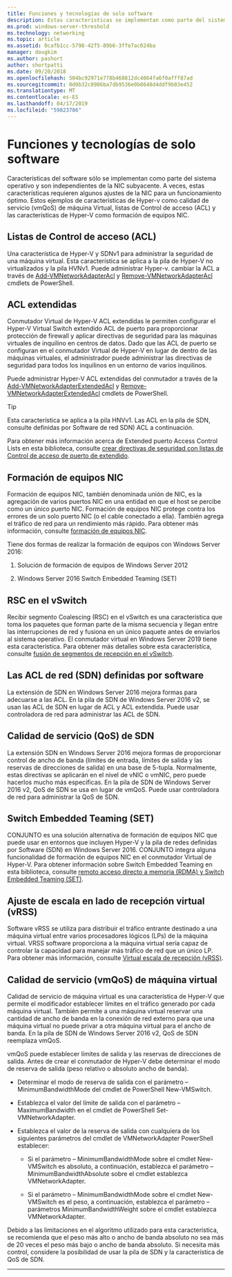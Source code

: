 ```yaml
---
title: Funciones y tecnologías de solo software
description: Estas características se implementan como parte del sistema operativo y son independientes de la NIC subyacente. A veces, estas características requieren algunos ajustes de la NIC para un funcionamiento óptimo. Estos ejemplos de características de Hyper-v como calidad de servicio (vmQoS) de máquina Virtual, listas de Control de acceso (ACL) y las características de Hyper-V como formación de equipos NIC.
ms.prod: windows-server-threshold
ms.technology: networking
ms.topic: article
ms.assetid: 0cafb1cc-5798-42f5-89b6-3ffe7ac024ba
manager: dougkim
ms.author: pashort
author: shortpatti
ms.date: 09/20/2018
ms.openlocfilehash: 504bc92971e778b468812dc4064fa6f0afff87ad
ms.sourcegitcommit: 0d0b32c8986ba7db9536e0b8648d4ddf9b03e452
ms.translationtype: MT
ms.contentlocale: es-ES
ms.lasthandoff: 04/17/2019
ms.locfileid: "59823786"
---
```

# <a name="software-only-so-features-and-technologies"></a>Funciones y tecnologías de solo software
Características del software sólo se implementan como parte del sistema operativo y son independientes de la NIC subyacente. A veces, estas características requieren algunos ajustes de la NIC para un funcionamiento óptimo. Estos ejemplos de características de Hyper-v como calidad de servicio (vmQoS) de máquina Virtual, listas de Control de acceso (ACL) y las características de Hyper-V como formación de equipos NIC.

## <a name="access-control-lists-acls"></a>Listas de Control de acceso (ACL)

Una característica de Hyper-V y SDNv1 para administrar la seguridad de una máquina virtual. Esta característica se aplica a la pila de Hyper-V no virtualizados y la pila HVNv1. Puede administrar Hyper-v. cambiar la ACL a través de [Add-VMNetworkAdapterAcl](https://docs.microsoft.com/powershell/module/hyper-v/add-vmnetworkadapteracl?view=win10-ps) y [Remove-VMNetworkAdapterAcl](https://docs.microsoft.com/powershell/module/hyper-v/remove-vmnetworkadapteracl?view=win10-ps) cmdlets de PowerShell.

## <a name="extended-acls"></a>ACL extendidas

Conmutador Virtual de Hyper-V ACL extendidas le permiten configurar el Hyper-V Virtual Switch extendido ACL de puerto para proporcionar protección de firewall y aplicar directivas de seguridad para las máquinas virtuales de inquilino en centros de datos. Dado que las ACL de puerto se configuran en el conmutador Virtual de Hyper-V en lugar de dentro de las máquinas virtuales, el administrador puede administrar las directivas de seguridad para todos los inquilinos en un entorno de varios inquilinos.

Puede administrar Hyper-V ACL extendidas del conmutador a través de la [Add-VMNetworkAdapterExtendedAcl](https://docs.microsoft.com/powershell/module/hyper-v/add-vmnetworkadapterextendedacl?view=win10-ps) y [Remove-VMNetworkAdapterExtendedAcl](https://docs.microsoft.com/powershell/module/hyper-v/remove-vmnetworkadapteracl?view=win10-ps) cmdlets de PowerShell.

>[!TIP] 
>Esta característica se aplica a la pila HNVv1. Las ACL en la pila de SDN, consulte definidas por Software de red SDN) ACL a continuación.

Para obtener más información acerca de Extended puerto Access Control Lists en esta biblioteca, consulte [crear directivas de seguridad con listas de Control de acceso de puerto de extendido](https://docs.microsoft.com/windows-server/virtualization/hyper-v-virtual-switch/Create-Security-Policies-with-Extended-Port-Access-Control-Lists).

## <a name="nic-teaming"></a>Formación de equipos NIC

Formación de equipos NIC, también denominada unión de NIC, es la agregación de varios puertos NIC en una entidad en que el host se percibe como un único puerto NIC. Formación de equipos NIC protege contra los errores de un solo puerto NIC (o el cable conectado a ella). También agrega el tráfico de red para un rendimiento más rápido. Para obtener más información, consulte [formación de equipos NIC](https://docs.microsoft.com/windows-server/networking/technologies/nic-teaming/nic-teaming).

Tiene dos formas de realizar la formación de equipos con Windows Server 2016:

1.  Solución de formación de equipos de Windows Server 2012

2.  Windows Server 2016 Switch Embedded Teaming (SET)


## <a name="rsc-in-the-vswitch"></a>RSC en el vSwitch

Recibir segmento Coalescing (RSC) en el vSwitch es una característica que toma los paquetes que forman parte de la misma secuencia y llegan entre las interrupciones de red y fusiona en un único paquete antes de enviarlos al sistema operativo. El conmutador virtual en Windows Server 2019 tiene esta característica. Para obtener más detalles sobre esta característica, consulte [fusión de segmentos de recepción en el vSwitch](https://docs.microsoft.com/windows-server/networking/technologies/hpn/rsc-in-the-vswitch).

## <a name="software-defined-networking-sdn-acls"></a>Las ACL de red (SDN) definidas por software

La extensión de SDN en Windows Server 2016 mejora formas para adecuarse a las ACL. En la pila de SDN de Windows Server 2016 v2, se usan las ACL de SDN en lugar de ACL y ACL extendida. Puede usar controladora de red para administrar las ACL de SDN. 

## <a name="sdn-quality-of-service-qos"></a>Calidad de servicio (QoS) de SDN

La extensión SDN en Windows Server 2016 mejora formas de proporcionar control de ancho de banda (límites de entrada, límites de salida y las reservas de direcciones de salida) en una base de 5-tupla. Normalmente, estas directivas se aplicarán en el nivel de vNIC o vmNIC, pero puede hacerlos mucho más específicas. En la pila de SDN de Windows Server 2016 v2, QoS de SDN se usa en lugar de vmQoS. Puede usar controladora de red para administrar la QoS de SDN.

## <a name="switch-embedded-teaming-set"></a>Switch Embedded Teaming (SET)

CONJUNTO es una solución alternativa de formación de equipos NIC que puede usar en entornos que incluyen Hyper-V y la pila de redes definidas por Software (SDN) en Windows Server 2016. CONJUNTO integra alguna funcionalidad de formación de equipos NIC en el conmutador Virtual de Hyper-V. Para obtener información sobre Switch Embedded Teaming en esta biblioteca, consulte [remoto acceso directo a memoria (RDMA) y Switch Embedded Teaming (SET)](https://docs.microsoft.com/windows-server/virtualization/hyper-v-virtual-switch/rdma-and-switch-embedded-teaming).

## <a name="virtual-receive-side-scaling-vrss"></a>Ajuste de escala en lado de recepción virtual (vRSS)

Software vRSS se utiliza para distribuir el tráfico entrante destinado a una máquina virtual entre varios procesadores lógicos (LPs) de la máquina virtual. VRSS software proporciona a la máquina virtual sería capaz de controlar la capacidad para manejar más tráfico de red que un único LP. Para obtener más información, consulte [Virtual escala de recepción (vRSS)](https://docs.microsoft.com/windows-server/networking/technologies/vrss/vrss-top).

## <a name="virtual-machine-quality-of-service-vmqos"></a>Calidad de servicio (vmQoS) de máquina virtual

Calidad de servicio de máquina virtual es una característica de Hyper-V que permite el modificador establecer límites en el tráfico generado por cada máquina virtual. También permite a una máquina virtual reservar una cantidad de ancho de banda en la conexión de red externo para que una máquina virtual no puede privar a otra máquina virtual para el ancho de banda. En la pila de SDN de Windows Server 2016 v2, QoS de SDN reemplaza vmQoS.

vmQoS puede establecer límites de salida y las reservas de direcciones de salida. Antes de crear el conmutador de Hyper-V debe determinar el modo de reserva de salida (peso relativo o absoluto ancho de banda).

-  Determinar el modo de reserva de salida con el parámetro – MinimumBandwidthMode del cmdlet de PowerShell New-VMSwitch.

-  Establezca el valor del límite de salida con el parámetro – MaximumBandwidth en el cmdlet de PowerShell Set-VMNetworkAdapter.

-  Establezca el valor de la reserva de salida con cualquiera de los siguientes parámetros del cmdlet de VMNetworkAdapter PowerShell establecer:

   -  Si el parámetro – MinimumBandwidthMode sobre el cmdlet New-VMSwitch es absoluto, a continuación, establezca el parámetro – MinimumBandwidthAbsolute sobre el cmdlet establezca VMNetworkAdapter.

   -  Si el parámetro – MinimumBandwidthMode sobre el cmdlet New-VMSwitch es el peso, a continuación, establezca el parámetro – parámetros MinimumBandwidthWeight sobre el cmdlet establezca VMNetworkAdapter.

Debido a las limitaciones en el algoritmo utilizado para esta característica, se recomienda que el peso más alto o ancho de banda absoluto no sea más de 20 veces el peso más bajo o ancho de banda absoluto. Si necesita más control, considere la posibilidad de usar la pila de SDN y la característica de QoS de SDN.


---